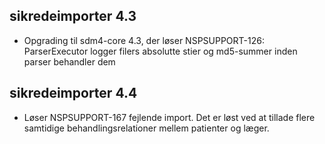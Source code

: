 ## sikredeimporter 4.3
*  Opgrading til sdm4-core 4.3, der løser
   NSPSUPPORT-126: ParserExecutor logger filers absolutte stier og md5-summer inden parser behandler dem

## sikredeimporter 4.4
*  Løser NSPSUPPORT-167 fejlende import.
   Det er løst ved at tillade flere samtidige behandlingsrelationer mellem patienter og læger.
